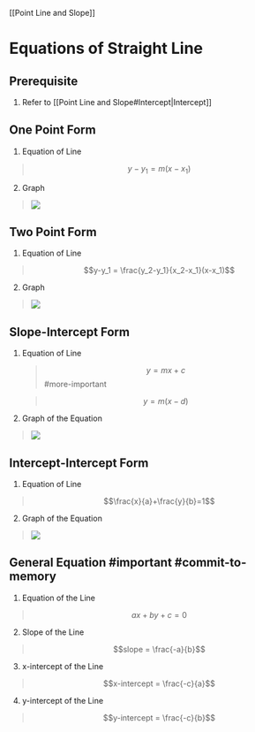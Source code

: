 [[Point Line and Slope]]
# Equations of Straight Line
## Prerequisite
1. Refer to [[Point Line and Slope#Intercept|Intercept]]


## One Point Form
1. Equation of Line
>$$y-y_1 = m(x-x_1)$$

2. Graph
>![](https://i.imgur.com/zD76rJS.png)

## Two Point Form
1. Equation of Line
>$$y-y_1 = \frac{y_2-y_1}{x_2-x_1}(x-x_1)$$

2. Graph
>![](https://i.imgur.com/xSWdiht.png)

## Slope-Intercept Form
1. Equation of Line
	>$$y = mx+c$$ #more-important
	
	>$$y=m(x-d)$$ 


2. Graph of the Equation
>![](https://i.imgur.com/sQ53v3C.png)

## Intercept-Intercept Form
1. Equation of Line
>$$\frac{x}{a}+\frac{y}{b}=1$$
2. Graph of the Equation
>![](https://i.imgur.com/jpM8ygh.png)
## General Equation #important #commit-to-memory
1. Equation of the Line
>$$ax+by+c=0$$

2. Slope of the Line
>$$slope = \frac{-a}{b}$$

3. x-intercept of the Line
>$$x-intercept = \frac{-c}{a}$$

4. y-intercept of the Line
>$$y-intercept = \frac{-c}{b}$$

